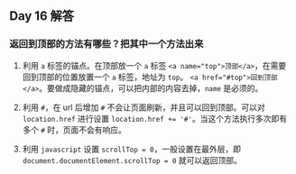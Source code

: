 ## Day 16 解答

### 返回到顶部的方法有哪些？把其中一个方法出来

1. 利用 `a` 标签的锚点。在顶部放一个 `a` 标签 `<a name="top">顶部</a>`，在需要回到顶部的位置放置一个 `a` 标签，地址为 `top`。 `<a href="#top">回到顶部</a>`。要做成隐藏的锚点，可以把内部的内容去掉，`name` 是必须的。

2. 利用 `#`，在 url 后增加 `#` 不会让页面刷新，并且可以回到顶部。可以对 `location.href` 进行设置 `location.href += '#'`。当这个方法执行多次即有多个 `#` 时，页面不会有响应。

3. 利用 `javascript` 设置 `scrollTop = 0`，一般设置在最外层，即 `document.documentElement.scrollTop = 0` 就可以返回顶部。